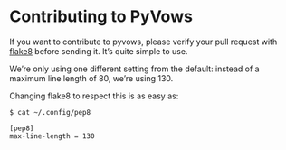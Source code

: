 # Contributing to PyVows

If you want to contribute to pyvows, please verify your pull request with [flake8](http://pypi.python.org/pypi/flake8/) before sending it. It’s quite simple to use.

We’re only using one different setting from the default: instead of a maximum line length of 80, we’re using 130. 

Changing flake8 to respect this is as easy as:

    $ cat ~/.config/pep8

    [pep8]
    max-line-length = 130
